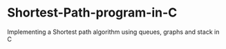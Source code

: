 # Shortest-Path-program-in-C
Implementing a Shortest path algorithm using queues, graphs and stack in C
